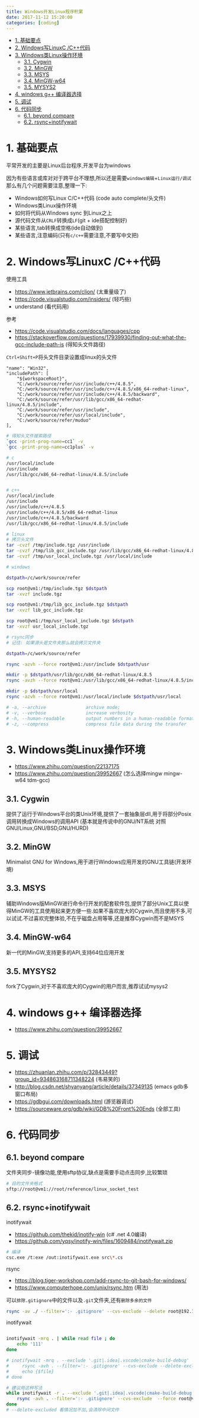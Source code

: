 ```yaml
---
title: Windows开发Linux程序积累
date: 2017-11-12 15:20:00
categories: [coding]
---
```


<!-- TOC -->

- [1. 基础要点](#1-基础要点)
- [2. Windows写LinuxC /C++代码](#2-windows写linuxc-c代码)
- [3. Windows类Linux操作环境](#3-windows类linux操作环境)
    - [3.1. Cygwin](#31-cygwin)
    - [3.2. MinGW](#32-mingw)
    - [3.3. MSYS](#33-msys)
    - [3.4. MinGW-w64](#34-mingw-w64)
    - [3.5. MYSYS2](#35-mysys2)
- [4. windows g++ 编译器选择](#4-windows-g-编译器选择)
- [5. 调试](#5-调试)
- [6. 代码同步](#6-代码同步)
    - [6.1. beyond compare](#61-beyond-compare)
    - [6.2. rsync+inotifywait](#62-rsyncinotifywait)

<!-- /TOC -->


<a id="markdown-1-基础要点" name="1-基础要点"></a>
# 1. 基础要点

平常开发的主要是Linux后台程序,开发平台为windows

因为有些语言或库对对于跨平台不理想,所以还是需要`windows编辑`+`Linux运行/调试`那么有几个问题需要注意,整理一下:

* Windows如何写Linux C/C++代码 (code auto complete/头文件)
* Windows类Linux操作环境
* 如何将代码从Windows sync 到Linux之上
* 源代码文件从`CRLF`转换成`LF`(git + ide搭配控制好)
* 某些语言,tab转换成空格(ide自动做到)
* 某些语言,注意编码(只有`c/c++`需要注意,不要写中文把)

<a id="markdown-2-windows写linuxc-c代码" name="2-windows写linuxc-c代码"></a>
# 2. Windows写LinuxC /C++代码

使用工具
* https://www.jetbrains.com/clion/ (太重量级了)
* https://code.visualstudio.com/insiders/ (轻巧些)
* understand (看代码用)

参考
* https://code.visualstudio.com/docs/languages/cpp
* https://stackoverflow.com/questions/17939930/finding-out-what-the-gcc-include-path-is (得知头文件路径)

`Ctrl+Shift+P`将头文件目录设置成linux的头文件

```
"name": "Win32",
"includePath": [
    "${workspaceRoot}",
    "C:/work/source/refer/usr/include/c++/4.8.5",
    "C:/work/source/refer/usr/include/c++/4.8.5/x86_64-redhat-linux",
    "C:/work/source/refer/usr/include/c++/4.8.5/backward",
    "C:/work/source/refer/usr/lib/gcc/x86_64-redhat-linux/4.8.5/include",
    "C:/work/source/refer/usr/include",
    "C:/work/source/refer/usr/local/include",
    "C:/work/source/refer/muduo"
],
```

```bash
# 得知头文件搜索路径
`gcc -print-prog-name=cc1` -v
`gcc -print-prog-name=cc1plus` -v

# c
/usr/local/include
/usr/include
/usr/lib/gcc/x86_64-redhat-linux/4.8.5/include


# c++
/usr/local/include
/usr/include
/usr/include/c++/4.8.5
/usr/include/c++/4.8.5/x86_64-redhat-linux
/usr/include/c++/4.8.5/backward
/usr/lib/gcc/x86_64-redhat-linux/4.8.5/include

# linux
# 拷贝头文件
tar -cvzf /tmp/include.tgz /usr/include
tar -cvzf /tmp/lib_gcc_include.tgz /usr/lib/gcc/x86_64-redhat-linux/4.8.5/include
tar -cvzf /tmp/usr_local_include.tgz /usr/local/include

# windows

dstpath=/c/work/source/refer

scp root@vm1:/tmp/include.tgz $dstpath
tar -xvzf include.tgz

scp root@vm1:/tmp/lib_gcc_include.tgz $dstpath
tar -xvzf lib_gcc_include.tgz

scp root@vm1:/tmp/usr_local_include.tgz $dstpath
tar -xvzf usr_local_include.tgz
```

```bash
# rsync同步
# 记住: 如果源头是文件夹那么就会拷贝文件夹

dstpath=/c/work/source/refer

rsync -azvh --force root@vm1:/usr/include $dstpath/usr

mkdir -p $dstpath/usr/lib/gcc/x86_64-redhat-linux/4.8.5
rsync -avzh --force root@vm1:/usr/lib/gcc/x86_64-redhat-linux/4.8.5/include $dstpath/usr/lib/gcc/x86_64-redhat-linux/4.8.5

mkdir -p $dstpath/usr/local
rsync -azvh --force root@vm1:/usr/local/include $dstpath/usr/local

# -a, --archive               archive mode;
# -v, --verbose               increase verbosity
# -h, --human-readable        output numbers in a human-readable format
# -z, --compress              compress file data during the transfer
```

<a id="markdown-3-windows类linux操作环境" name="3-windows类linux操作环境"></a>
# 3. Windows类Linux操作环境

* https://www.zhihu.com/question/22137175
* https://www.zhihu.com/question/39952667 (怎么选择mingw mingw-w64 tdm-gcc)

<a id="markdown-31-cygwin" name="31-cygwin"></a>
## 3.1. Cygwin
提供了运行于Windows平台的类Unix环境,提供了一套抽象层dll,用于将部分Posix调用转换成Windows的调用API (基本就是传说中的GNU/NT系统 对照GNU/Linux,GNU/BSD,GNU/HURD)

<a id="markdown-32-mingw" name="32-mingw"></a>
## 3.2. MinGW
Minimalist GNU for Windows,用于进行Windows应用开发的GNU工具链(开发环境)

<a id="markdown-33-msys" name="33-msys"></a>
## 3.3. MSYS
辅助Windows版MinGW进行命令行开发的配套软件包,提供了部分Unix工具以使得MinGW的工具使用起来更方便一些.如果不喜欢庞大的Cygwin,而且使用不多,可以试试.不过喜欢完整体验,不在乎磁盘占用等等,还是推荐Cygwin而不是MSYS

<a id="markdown-34-mingw-w64" name="34-mingw-w64"></a>
## 3.4. MinGW-w64

新一代的MinGW,支持更多的API,支持64位应用开发

<a id="markdown-35-mysys2" name="35-mysys2"></a>
## 3.5. MYSYS2

fork了Cygwin,对于不喜欢庞大的Cygwin的用户而言,推荐试试mysys2

<a id="markdown-4-windows-g-编译器选择" name="4-windows-g-编译器选择"></a>
# 4. windows g++ 编译器选择
* https://www.zhihu.com/question/39952667


<a id="markdown-5-调试" name="5-调试"></a>
# 5. 调试

* https://zhuanlan.zhihu.com/p/32843449?group_id=934863168711348224 (韦易笑的)
* http://blog.csdn.net/shyanyang/article/details/37349135 (emacs gdb多窗口布局)
* https://gdbgui.com/downloads.html (游览器调试)
* https://sourceware.org/gdb/wiki/GDB%20Front%20Ends (全部工具)

<a id="markdown-6-代码同步" name="6-代码同步"></a>
# 6. 代码同步

<a id="markdown-61-beyond-compare" name="61-beyond-compare"></a>
## 6.1. beyond compare
文件夹同步-镜像功能,使用sftp协议,缺点是需要手动点击同步,比较繁琐

```bash
# 目的文件夹格式
sftp://root@vm1://root/reference/linux_socket_test
```

<a id="markdown-62-rsyncinotifywait" name="62-rsyncinotifywait"></a>
## 6.2. rsync+inotifywait

inotifywait
* https://github.com/thekid/inotify-win (c# .net 4.0编译)
* https://github.com/yqsy/inotify-win/files/1609484/inotifywait.zip

```bash
# 编译
csc.exe /t:exe /out:inotifywait.exe src\*.cs
```

rsync
* https://blog.tiger-workshop.com/add-rsync-to-git-bash-for-windows/
* https://www.computerhope.com/unix/rsync.htm (用法)

可以`排除.gitignore`中的文件以及`.git`文件夹,还有`删除多余的文件`
```bash
rsync -av ./ --filter=':- .gitignore' --cvs-exclude --delete root@192.168.198.130:/root/reference/linux_socket_test
```

inotifywait
```bash

inotifywait -mrq . | while read file ; do
    echo '111'
done

# inotifywait -mrq . --exclude '.git|.idea|.vscode|cmake-build-debug' | while read file ; do
#     rsync -avh . --filter=':- .gitignore' --cvs-exclude --delete-excluded --force root@vm1:/root/reference/linux_socket_test
#     echo {$file}
# done

# 建议用这种写法
while inotifywait -r . --exclude '.git|.idea|.vscode|cmake-build-debug'; do
    rsync -avh . --filter=':- .gitignore' --cvs-exclude  --force root@vm1:/root/reference/linux_socket_test
done
# --delete-excluded 看情况加不加,会清除中间文件

```
